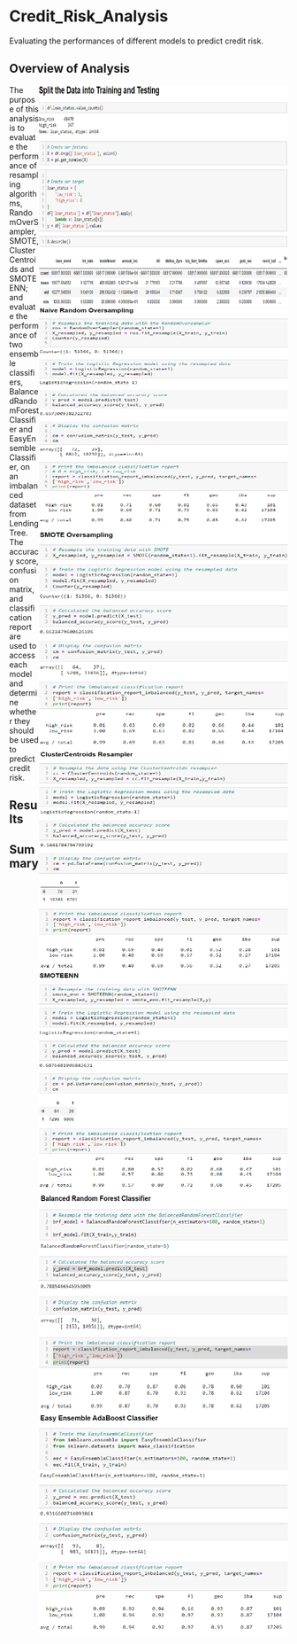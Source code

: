 # Credit_Risk_Analysis
Evaluating the performances of different models to predict credit risk.

## Overview of Analysis
<img src='Resources/stt.png' align='right' height=400 width=450>
<img src='Resources/ros.png' align='right' height=400 width=450>
<img src='Resources/smote.png' align='right' height=400 width=450 >
<img src='Resources/cc.png' align='right' height=400 width=450 >
<img src='Resources/smoteenn.png' align='right' height=400 width=450>
<img src='Resources/brfc.png' align='right' height=400 width=450>
<img src='Resources/eec.png' align='right' height=400 width=450>
The purpose of this analysis is to evaluate the performance of resampling algorithms, RandomOverSampler, SMOTE, ClusterCentroids and SMOTEENN; and evaluate the performance of two ensemble classifiers, BalancedRandomForestClassifier and EasyEnsembleClassifier, on an imbalanced dataset from LendingTree. The accuracy score, confusion matrix, and classification report are used to access each model and determine whether they should be used to predict credit risk.

## Results


## Summary
